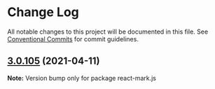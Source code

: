 # Change Log

All notable changes to this project will be documented in this file.
See [Conventional Commits](https://conventionalcommits.org) for commit guidelines.

## [3.0.105](https://github.com/appsparkler/my-storybooks/compare/v3.0.104...v3.0.105) (2021-04-11)

**Note:** Version bump only for package react-mark.js
